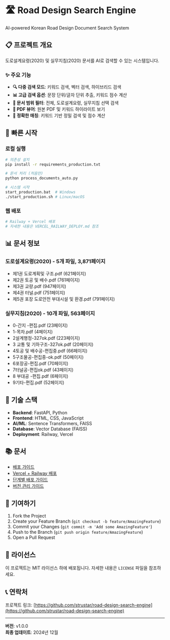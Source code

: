 # 🛣️ Road Design Search Engine

AI-powered Korean Road Design Document Search System

## 📋 프로젝트 개요

도로설계요령(2020) 및 실무지침(2020) 문서를 AI로 검색할 수 있는 시스템입니다.

### ✨ 주요 기능

- **🔍 다중 검색 모드**: 키워드 검색, 벡터 검색, 하이브리드 검색
- **📊 고급 검색 옵션**: 문장 단위/글자 단위 추출, 키워드 점수 계산
- **📁 문서 범위 필터**: 전체, 도로설계요령, 실무지침 선택 검색
- **📄 PDF 뷰어**: 원본 PDF 및 키워드 하이라이트 보기
- **🎯 정확한 매칭**: 키워드 기반 정밀 검색 및 점수 계산

## 🚀 빠른 시작

### 로컬 실행
```bash
# 의존성 설치
pip install -r requirements_production.txt

# 문서 처리 (처음만)
python process_documents_auto.py

# 시스템 시작
start_production.bat  # Windows
./start_production.sh # Linux/macOS
```

### 웹 배포
```bash
# Railway + Vercel 배포
# 자세한 내용은 VERCEL_RAILWAY_DEPLOY.md 참조
```

## 📊 문서 정보

### 도로설계요령(2020) - 5개 파일, 3,871페이지
- 제1권 도로계획및 구조.pdf (621페이지)
- 제2권 토공 및 배수.pdf (761페이지)
- 제3권 교량.pdf (947페이지)
- 제4권 터널.pdf (751페이지)
- 제5권 포장 도로안전 부대시설 및 환경.pdf (791페이지)

### 실무지침(2020) - 10개 파일, 563페이지
- 0-간지 -편집.pdf (23페이지)
- 1-목차.pdf (4페이지)
- 2설계행정-327ok.pdf (223페이지)
- 3 교통 및 기하구조-327ok.pdf (20페이지)
- 4토공 및 배수공-편집중.pdf (66페이지)
- 5구조물공-편집중-ok.pdf (50페이지)
- 6포장공-편집.pdf (70페이지)
- 7터널공-편집ok.pdf (43페이지)
- 8 부대공 -편집.pdf (6페이지)
- 9기타-편집.pdf (52페이지)

## 🔧 기술 스택

- **Backend**: FastAPI, Python
- **Frontend**: HTML, CSS, JavaScript
- **AI/ML**: Sentence Transformers, FAISS
- **Database**: Vector Database (FAISS)
- **Deployment**: Railway, Vercel

## 📚 문서

- [배포 가이드](DEPLOYMENT_GUIDE.md)
- [Vercel + Railway 배포](VERCEL_RAILWAY_DEPLOY.md)
- [단계별 배포 가이드](STEP_BY_STEP_DEPLOY.md)
- [버전 관리 가이드](VERSION_CONTROL_GUIDE.md)

## 🤝 기여하기

1. Fork the Project
2. Create your Feature Branch (`git checkout -b feature/AmazingFeature`)
3. Commit your Changes (`git commit -m 'Add some AmazingFeature'`)
4. Push to the Branch (`git push origin feature/AmazingFeature`)
5. Open a Pull Request

## 📄 라이선스

이 프로젝트는 MIT 라이선스 하에 배포됩니다. 자세한 내용은 `LICENSE` 파일을 참조하세요.

## 📞 연락처

프로젝트 링크: [https://github.com/strustar/road-design-search-engine](https://github.com/strustar/road-design-search-engine)

---

**버전**: v1.0.0  
**최종 업데이트**: 2024년 12월
